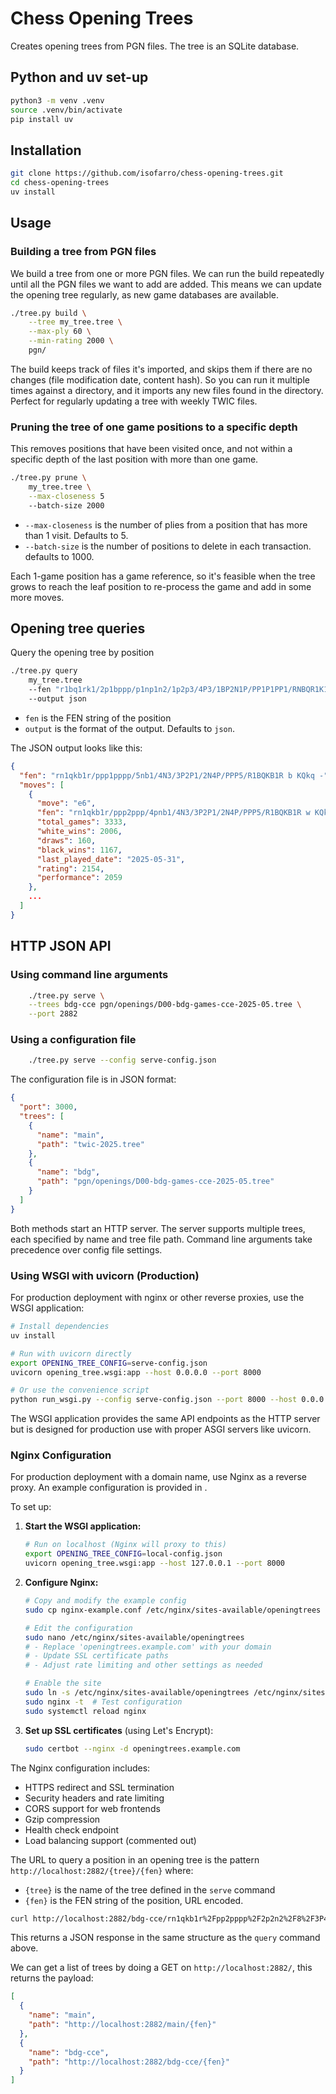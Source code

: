Chess Opening Trees
===================

Creates opening trees from PGN files. The tree is an SQLite database.


## Python and uv set-up

```bash
python3 -m venv .venv
source .venv/bin/activate
pip install uv
```

## Installation

```bash
git clone https://github.com/isofarro/chess-opening-trees.git
cd chess-opening-trees
uv install
```

## Usage


### Building a tree from PGN files

We build a tree from one or more PGN files. We can run the build repeatedly until
all the PGN files we want to add are added. This means we can update the opening
tree regularly, as new game databases are available.

```bash
./tree.py build \
    --tree my_tree.tree \
    --max-ply 60 \
    --min-rating 2000 \
    pgn/
```

The build keeps track of files it's imported, and skips them if there are no changes (file modification date, content hash). So you can run it multiple times against a directory, and it imports any new files found in the directory. Perfect for regularly updating a tree with weekly TWIC files.

### Pruning the tree of one game positions to a specific depth

This removes positions that have been visited once, and not within a specific
depth of the last position with more than one game.

```bash
./tree.py prune \
    my_tree.tree \
    --max-closeness 5
    --batch-size 2000
```

* `--max-closeness` is the number of plies from a position that has more than 1 visit. Defaults to 5.
* `--batch-size` is the number of positions to delete in each transaction. defaults to 1000.

Each 1-game position has a game reference, so it's feasible when the tree grows to reach the leaf position to re-process the game and add in some more moves.

## Opening tree queries

Query the opening tree by position

```bash
./tree.py query
    my_tree.tree
    --fen "r1bq1rk1/2p1bppp/p1np1n2/1p2p3/4P3/1BP2N1P/PP1P1PP1/RNBQR1K1 b - - 0 9"
    --output json
```

- `fen` is the FEN string of the position
- `output` is the format of the output. Defaults to `json`.

The JSON output looks like this:

```json
{
  "fen": "rn1qkb1r/ppp1pppp/5nb1/4N3/3P2P1/2N4P/PPP5/R1BQKB1R b KQkq -",
  "moves": [
    {
      "move": "e6",
      "fen": "rn1qkb1r/ppp2ppp/4pnb1/4N3/3P2P1/2N4P/PPP5/R1BQKB1R w KQkq -",
      "total_games": 3333,
      "white_wins": 2006,
      "draws": 160,
      "black_wins": 1167,
      "last_played_date": "2025-05-31",
      "rating": 2154,
      "performance": 2059
    },
    ...
  ]
}
 ```

## HTTP JSON API

### Using command line arguments

```bash
    ./tree.py serve \
    --trees bdg-cce pgn/openings/D00-bdg-games-cce-2025-05.tree \
    --port 2882
```

### Using a configuration file

```bash
    ./tree.py serve --config serve-config.json
```

The configuration file is in JSON format:

```json
{
  "port": 3000,
  "trees": [
    {
      "name": "main",
      "path": "twic-2025.tree"
    },
    {
      "name": "bdg",
      "path": "pgn/openings/D00-bdg-games-cce-2025-05.tree"
    }
  ]
}
```

Both methods start an HTTP server. The server supports multiple trees, each specified by name and tree file path. Command line arguments take precedence over config file settings.

### Using WSGI with uvicorn (Production)

For production deployment with nginx or other reverse proxies, use the WSGI application:

```bash
# Install dependencies
uv install

# Run with uvicorn directly
export OPENING_TREE_CONFIG=serve-config.json
uvicorn opening_tree.wsgi:app --host 0.0.0.0 --port 8000

# Or use the convenience script
python run_wsgi.py --config serve-config.json --port 8000 --host 0.0.0.0
```

The WSGI application provides the same API endpoints as the HTTP server but is designed for production use with proper ASGI servers like uvicorn.

### Nginx Configuration

For production deployment with a domain name, use Nginx as a reverse proxy. An example configuration is provided in <mcfile name="nginx-example.conf" path="nginx-example.conf"></mcfile>.

To set up:

1. **Start the WSGI application:**
   ```bash
   # Run on localhost (Nginx will proxy to this)
   export OPENING_TREE_CONFIG=local-config.json
   uvicorn opening_tree.wsgi:app --host 127.0.0.1 --port 8000
   ```

2. **Configure Nginx:**
   ```bash
   # Copy and modify the example config
   sudo cp nginx-example.conf /etc/nginx/sites-available/openingtrees
   
   # Edit the configuration
   sudo nano /etc/nginx/sites-available/openingtrees
   # - Replace 'openingtrees.example.com' with your domain
   # - Update SSL certificate paths
   # - Adjust rate limiting and other settings as needed
   
   # Enable the site
   sudo ln -s /etc/nginx/sites-available/openingtrees /etc/nginx/sites-enabled/
   sudo nginx -t  # Test configuration
   sudo systemctl reload nginx
   ```

3. **Set up SSL certificates** (using Let's Encrypt):
   ```bash
   sudo certbot --nginx -d openingtrees.example.com
   ```

The Nginx configuration includes:
- HTTPS redirect and SSL termination
- Security headers and rate limiting
- CORS support for web frontends
- Gzip compression
- Health check endpoint
- Load balancing support (commented out)

The URL to query a position in an opening
tree is the pattern `http://localhost:2882/{tree}/{fen}` where:

* `{tree}` is the name of the tree defined in the `serve` command
* `{fen}` is the FEN string of the position, URL encoded.

```bash
curl http://localhost:2882/bdg-cce/rn1qkb1r%2Fpp2pppp%2F2p2n2%2F8%2F3P4%2F2N2Q1P%2FPPP3P1%2FR1B1KB1R%20w%20KQkq%20-%200%208
```

This returns a JSON response in the same structure as the `query` command above.

We can get a list of trees by doing a GET on `http://localhost:2882/`, this returns
the payload:

```json
[
  {
    "name": "main",
    "path": "http://localhost:2882/main/{fen}"
  },
  {
    "name": "bdg-cce",
    "path": "http://localhost:2882/bdg-cce/{fen}"
  }
]
```
